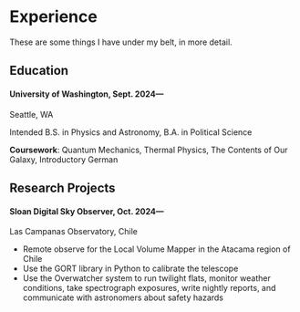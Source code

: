 # Experience

These are some things I have under my belt, in more detail. 

## Education
#### University of Washington, Sept. 2024—
Seattle, WA

Intended B.S. in Physics and Astronomy, B.A. in Political Science

**Coursework**: Quantum Mechanics, Thermal Physics, The Contents of Our Galaxy, Introductory German

## Research Projects
#### Sloan Digital Sky Observer, Oct. 2024—
Las Campanas Observatory, Chile

- Remote observe for the Local Volume Mapper in the Atacama region of Chile
- Use the GORT library in Python to calibrate the telescope 
- Use the Overwatcher system to run twilight flats, monitor weather conditions, take spectrograph exposures, write nightly reports, and communicate with astronomers about safety hazards



